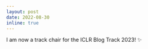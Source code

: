 ```yaml
---
layout: post
date: 2022-08-30 
inline: true
---
```


I am now a track chair for the ICLR Blog Track 2023! :sparkles: